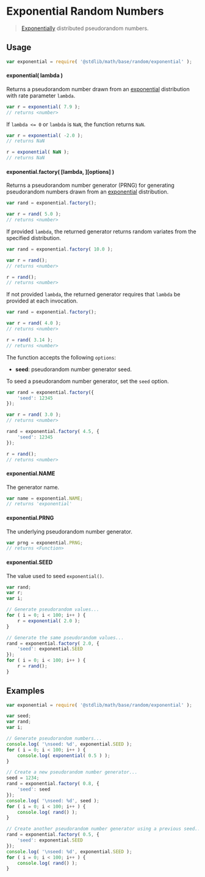 # Exponential Random Numbers

> [Exponentially][exponential] distributed pseudorandom numbers.


<section class="usage">

## Usage

``` javascript
var exponential = require( '@stdlib/math/base/random/exponential' );
```

#### exponential( lambda )

Returns a pseudorandom number drawn from an [exponential][exponential] distribution with rate parameter `lambda`.

``` javascript
var r = exponential( 7.9 );
// returns <number>
```

If `lambda <= 0` or `lambda` is `NaN`, the function returns `NaN`.

``` javascript
var r = exponential( -2.0 );
// returns NaN

r = exponential( NaN );
// returns NaN
```

#### exponential.factory( \[lambda, \]\[options\] )

Returns a pseudorandom number generator (PRNG) for generating pseudorandom numbers drawn from an [exponential][exponential] distribution.

``` javascript
var rand = exponential.factory();

var r = rand( 5.0 );
// returns <number>
```

If provided `lambda`, the returned generator returns random variates from the specified distribution.

``` javascript
var rand = exponential.factory( 10.0 );

var r = rand();
// returns <number>

r = rand();
// returns <number>
```

If not provided `lambda`, the returned generator requires that `lambda` be provided at each invocation.

``` javascript
var rand = exponential.factory();

var r = rand( 4.0 );
// returns <number>

r = rand( 3.14 );
// returns <number>
```

The function accepts the following `options`:

* __seed__: pseudorandom number generator seed.

To seed a pseudorandom number generator, set the `seed` option.

``` javascript
var rand = exponential.factory({
    'seed': 12345
});

var r = rand( 3.0 );
// returns <number>

rand = exponential.factory( 4.5, {
    'seed': 12345
});

r = rand();
// returns <number>
```

#### exponential.NAME

The generator name.

``` javascript
var name = exponential.NAME;
// returns 'exponential'
```

#### exponential.PRNG

The underlying pseudorandom number generator.

``` javascript
var prng = exponential.PRNG;
// returns <Function>
```

#### exponential.SEED

The value used to seed `exponential()`.

``` javascript
var rand;
var r;
var i;

// Generate pseudorandom values...
for ( i = 0; i < 100; i++ ) {
    r = exponential( 2.0 );
}

// Generate the same pseudorandom values...
rand = exponential.factory( 2.0, {
    'seed': exponential.SEED
});
for ( i = 0; i < 100; i++ ) {
    r = rand();
}
```

</section>

<!-- /.usage -->


<section class="examples">

## Examples

``` javascript
var exponential = require( '@stdlib/math/base/random/exponential' );

var seed;
var rand;
var i;

// Generate pseudorandom numbers...
console.log( '\nseed: %d', exponential.SEED );
for ( i = 0; i < 100; i++ ) {
    console.log( exponential( 0.5 ) );
}

// Create a new pseudorandom number generator...
seed = 1234;
rand = exponential.factory( 0.8, {
    'seed': seed
});
console.log( '\nseed: %d', seed );
for ( i = 0; i < 100; i++ ) {
    console.log( rand() );
}

// Create another pseudorandom number generator using a previous seed...
rand = exponential.factory( 0.5, {
    'seed': exponential.SEED
});
console.log( '\nseed: %d', exponential.SEED );
for ( i = 0; i < 100; i++ ) {
    console.log( rand() );
}
```

</section>

<!-- /.examples -->


<section class="links">

[exponential]: https://en.wikipedia.org/wiki/Exponential_distribution

</section>

<!-- /.links -->
